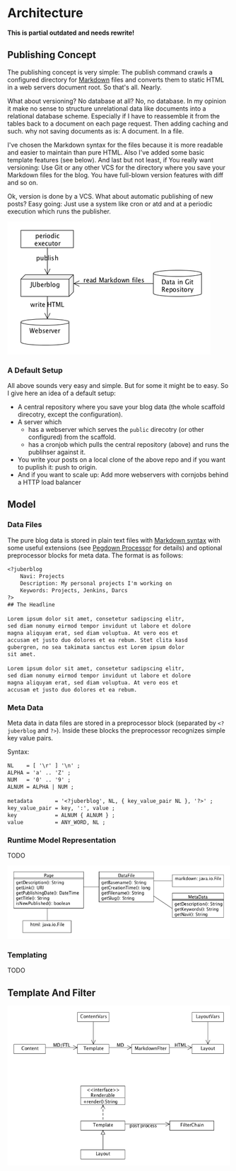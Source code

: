 # Architecture

__This is partial outdated and needs rewrite!__

## Publishing Concept

The publishing concept  is very simple: The publish command  crawls a configured
directory for  [Markdown][1] files  and converts  them to static  HTML in  a web
servers document root. So that's all. Nearly.

What about  versioning? No database  at all? No, no  database. In my  opinion it
make no  sense to structure unrelational  data like documents into  a relational
database scheme. Especially if  I have to reassemble it from  the tables back to
a document on  each page request. Then  adding caching and such.  why not saving
documents as is: A document. In a file.

I've chosen the  Markdown syntax for the  files because it is  more readable and
easier to maintain than pure HTML.  Also I've added some basic template features
(see below). And last  but not least, if You really want  versioning: Use Git or
any other  VCS for  the directory  where you  save your  Markdown files  for the
blog. You have full-blown version features with diff and so on.

Ok, version  is done  by a VCS.  What about automatic  publishing of  new posts?
Easy going:  Just use  a system  like cron or  atd and  at a  periodic execution
which runs the publisher.

![concept publish](images/concept_publish.png)

### A Default Setup

All above sounds  very easy and simple. But  for some it might be to  easy. So I
give here an idea of a default setup:

-  A central  repository  where you  save  your blog  data  (the whole  scaffold
   direcotry, except the configuration).
- A server which
    - has a webserver  which serves the `public` direcotry (or other configured)
      from the scaffold.
     -  has a cronjob  which pulls the central  repository (above) and  runs the
        publihser against it.  
- You write  your posts on a  local clone of the  above repo and if  you want to
  puplish it: push to origin.
- And if you  want to scale up: Add more webservers with  cornjobs behind a HTTP
  load balancer

## Model

### Data Files

The pure blog data is stored in  plain text files with [Markdown syntax][1] with
some useful  extensions (see [Pegdown  Processor][2] for details)  and optional
preprocessor blocks for meta data. The format is as follows:

    <?juberblog
        Navi: Projects
        Description: My personal projects I'm working on
        Keywords: Projects, Jenkins, Darcs
    ?>
    ## The Headline

    Lorem ipsum dolor sit amet, consetetur sadipscing elitr,
    sed diam nonumy eirmod tempor invidunt ut labore et dolore
    magna aliquyam erat, sed diam voluptua. At vero eos et
    accusam et justo duo dolores et ea rebum. Stet clita kasd
    gubergren, no sea takimata sanctus est Lorem ipsum dolor
    sit amet.

    Lorem ipsum dolor sit amet, consetetur sadipscing elitr,
    sed diam nonumy eirmod tempor invidunt ut labore et dolore
    magna aliquyam erat, sed diam voluptua. At vero eos et
    accusam et justo duo dolores et ea rebum.

### Meta Data

Meta  data  in data  files  are  stored in  a  preprocessor  block (separated  by
`<?juberblog` and `?>`). Inside these  blocks the preprocessor recognizes simple
key value pairs.

Syntax:

    NL    = [ '\r' ] '\n' ;
    ALPHA = 'a' .. 'Z' ;
    NUM   = '0' .. '9' ;
    ALNUM = ALPHA | NUM ;

    metadata       = '<?juberblog', NL, { key_value_pair NL }, '?>' ;
    key_value_pair = key, ':', value ;
    key            = ALNUM { ALNUM } ;
    value          = ANY_WORD, NL ;

### Runtime Model Representation

TODO

<img alt="model" src="images/model.png"/>

### Templating

TODO

## Template And Filter

![template and filters](images/template_and_filters.png)

[1]:    http://daringfireball.net/projects/markdown/syntax
[2]:    https://github.com/sirthias/pegdown#introduction
[fmd]:  https://weltraumschaf.github.io/freemarkerdown/